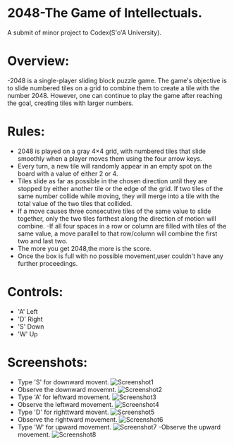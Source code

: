 # 2048-The Game of Intellectuals.
A submit of minor project to Codex(S'o'A University).
 # Overview:
   -2048 is a single-player sliding block puzzle game. The game's objective is to slide numbered tiles on a grid to combine them to create     a tile with the number 2048. However, one can continue to play the game after reaching the goal, creating tiles with larger numbers.
# Rules:  
   - 2048 is played on a gray 4×4 grid, with numbered tiles that slide smoothly when a player moves them using the four arrow keys.
   - Every turn, a new tile will randomly appear in an empty spot on the board with a value of either 2 or 4.
   - Tiles slide as far as possible in the chosen direction until they are stopped by either another tile or the edge of the grid. If two      tiles of the same number collide while moving, they will merge into a tile with the total value of the two tiles that collided.
   - If a move causes three consecutive tiles of the same value to slide together, only the two tiles farthest along the direction of          motion will combine.
   -If all four spaces in a row or column are filled with tiles of the same value, a move parallel to that row/column will combine the first two and last two.
   - The more you get 2048,the more is the score.
   - Once the box is full with no possible movement,user couldn't have any further proceedings.
# Controls:
   - 'A'   Left
   - 'D'   Right
   - 'S'   Down
   - 'W'   Up
# Screenshots:
   - Type 'S' for downward movent. 
   ![Screenshot1](https://user-images.githubusercontent.com/53346605/62846337-2f661100-bced-11e9-8865-5c183033bb1b.png)
   - Observe the downward movemnt. 
   ![Screenshot2](https://user-images.githubusercontent.com/53346605/62846398-a9969580-bced-11e9-9570-0cc0824c2d16.png)
   - Type 'A' for leftward movement.
   ![Screenshot3](https://user-images.githubusercontent.com/53346605/62846495-38a3ad80-bcee-11e9-9c96-10557f8a3ec9.png)
   - Observe the leftward movement.
   ![Screenshot4](https://user-images.githubusercontent.com/53346605/62846499-49542380-bcee-11e9-9a9c-d8086a7c1559.png)
   - Type 'D' for righttward movent.
   ![Screenshot5](https://user-images.githubusercontent.com/53346605/62846510-55d87c00-bcee-11e9-9c9f-623c93e3a046.png)
   - Observe the rightward movement.
   ![Screenshot6](https://user-images.githubusercontent.com/53346605/62846522-6ab50f80-bcee-11e9-91eb-1df9591c1446.png)
   - Type 'W' for upward movement.
   ![Screenshot7](https://user-images.githubusercontent.com/53346605/62846526-76083b00-bcee-11e9-8d37-da4d3fb49b18.png)
   -Observe the upward movement.
   ![Screenshot8](https://user-images.githubusercontent.com/53346605/62846529-80c2d000-bcee-11e9-8459-ae3c3dcc8093.png)
